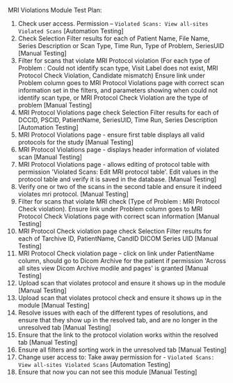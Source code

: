MRI Violations Module Test Plan:

1.  Check user access. Permission – `Violated Scans: View all-sites Violated Scans`
    [Automation Testing]
2.  Check Selection Filter results for each of Patient Name, File Name,
    Series Description or Scan Type, Time Run, Type of Problem, SeriesUID
    [Manual Testing]
3.  Filter for scans that violate MRI Protocol violation (For each type of Problem : Could not identify scan type, Visit Label does not exist, MRI Protocol Check Violation, Candidate mismatch)
    Ensure link under Problem column goes to MRI Protocol Violations page with correct scan information 
    set in the filters, and parameters showing when could not identify scan type, or MRI Protocol Check Violation are the type of problem
    [Manual Testing]
4.  MRI Protocol Violations page check Selection Filter results for each of DCCID, PSCID, PatientName, SeriesUID,
    Time Run, Series Description
    [Automation Testing]
5.  MRI Protocol Violations page - ensure first table displays all valid protocols
    for the study
    [Manual Testing]
6.  MRI Protocol Violations page - displays header information of violated scan
    [Manual Testing]
7.  MRI Protocol Violations page - allows editing of protocol table with permission 'Violated Scans: Edit MRI protocol table'.
    Edit values in the protocol table and verify it is saved in the database.
    [Manual Testing]
8.  Verify one or two of the scans in the second table and ensure it indeed violates mri protocol.
    [Manual Testing]
9.  Filter for scans that violate MRI check  (Type of Problem : MRI Protocol Check violation). Ensure link
    under Problem column goes to MRI Protocol Check Violations page with correct scan information
    [Manual Testing]
10. MRI Protocol Check violation page check Selection Filter results for each of Tarchive ID, PatientName, CandID
    DICOM Series UID
    [Manual Testing]
11. MRI Protocol Check violation page - click on link under PatientName column, should go to Dicom Archive for the
    patient if permission 'Across all sites view Dicom Archive modile and pages' is granted
    [Manual Testing]
12. Upload scan that violates protocol and ensure it shows up in the module
    [Manual Testing]
13. Upload scan that violates protocol check and ensure it shows up in the module
    [Manual Testing]
14. Resolve issues with each of the different types of resolutions, and ensure that they show up in the resolved tab, and are no longer in the unresolved tab
    [Manual Testing]
15. Ensure that the link to the protocol violation works within the resolved tab 
    [Manual Testing]
16. Ensure all filters and sorting work in the unresolved tab
    [Manual Testing]
17. Change user access to: Take away permission for - `Violated Scans: View all-sites Violated Scans`
    [Automation Testing]
18. Ensure that now you can not see this module
    [Manual Testing]
